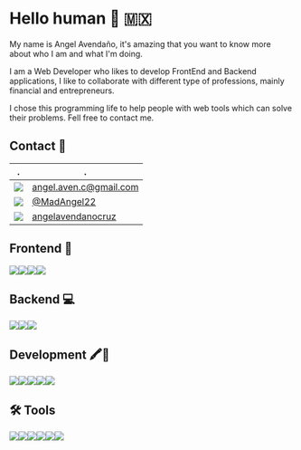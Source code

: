 # Hello human 👋 🇲🇽

My name is Angel Avendaño, it's amazing  that you want to know more about who I am and what I'm doing.

I am a Web Developer who likes to develop FrontEnd and Backend applications, I like to collaborate with different type of professions, mainly financial and entrepreneurs.

I chose this programming life to help people with web tools which can solve their problems.  Fell free to contact me.


## Contact 📱
 . | . |
---|---|
<img src="https://img.shields.io/badge/Gmail-D14836?style=for-the-badge&logo=gmail&logoColor=white" />  | angel.aven.c@gmail.com | 
<img src="https://img.shields.io/badge/Twitter-1DA1F2?style=for-the-badge&logo=twitter&logoColor=white" /> | [@MadAngel22](https://mobile.twitter.com/MadAngel22) |
<img src="https://img.shields.io/badge/LinkedIn-0077B5?style=for-the-badge&logo=linkedin&logoColor=white" /> | [angelavendanocruz](www.linkedin.com/in/angelavendanocruz) |

## Frontend 🎨
<img src="https://img.shields.io/badge/HTML5-E34F26?style=for-the-badge&logo=html5&logoColor=white" /><img src="https://img.shields.io/badge/CSS3-1572B6?style=for-the-badge&logo=css3&logoColor=white" /><img src="https://img.shields.io/badge/JavaScript-323330?style=for-the-badge&logo=javascript&logoColor=F7DF1E" /><img src="https://img.shields.io/badge/React-20232A?style=for-the-badge&logo=react&logoColor=61DAFB" />


## Backend 💻
<img src="https://img.shields.io/badge/Node.js-339933?style=for-the-badge&logo=nodedotjs&logoColor=white" /><img src="https://img.shields.io/badge/PostgreSQL-316192?style=for-the-badge&logo=postgresql&logoColor=white" /><img src="https://img.shields.io/badge/MongoDB-4EA94B?style=for-the-badge&logo=mongodb&logoColor=white" />

## Development 🖍📐
<img src="https://img.shields.io/badge/Git-F05032?style=for-the-badge&logo=git&logoColor=white"/><img src="https://img.shields.io/badge/Webpack-8DD6F9?style=for-the-badge&logo=Webpack&logoColor=white" /><img src="https://img.shields.io/badge/npm-CB3837?style=for-the-badge&logo=npm&logoColor=white"/><img src="https://img.shields.io/badge/Docker-2CA5E0?style=for-the-badge&logo=docker&logoColor=white"/><img src="https://img.shields.io/badge/Apache-D22128?style=for-the-badge&logo=Apache&logoColor=white" />

## 🛠 Tools
<img src="https://img.shields.io/badge/IntelliJIDEA-000000.svg?style=for-the-badge&logo=intellij-idea&logoColor=white" /><img src="https://img.shields.io/badge/WebStorm-000000?style=for-the-badge&logo=WebStorm&logoColor=white" /><img src="https://img.shields.io/badge/Visual_Studio_Code-0078D4?style=for-the-badge&logo=visual%20studio%20code&logoColor=white" /><img src="https://img.shields.io/badge/oh_my_zsh-1A2C34?style=for-the-badge&logo=ohmyzsh&logoColor=white" /><img src="https://img.shields.io/badge/iTerm-000000?style=for-the-badge&logo=iterm2&logoColor=white" /><img src="https://img.shields.io/badge/GitKraken-179287?style=for-the-badge&logo=GitKraken&logoColor=white" />
